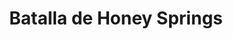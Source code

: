 ﻿---
title: "Batalla de Honey Springs"
permalink: periodes_1017.html
layout: periode
dataInici: 1863-07-17
sidebar: periodes
pares:
  - id: 321
    title: "Guerra de Secesión Americana"
    dataInici: "(1861-04-12)"
    dataFi: "(1865-04-09)"

fills:
jocsPrincipals:
  - title: "Battle of Honey Springs"
    bggId: 29441
    dataInici: 
    dataFi: 

jocsEscenaris:
jocsEpoca:
jocsEpocaEscenaris:
---
